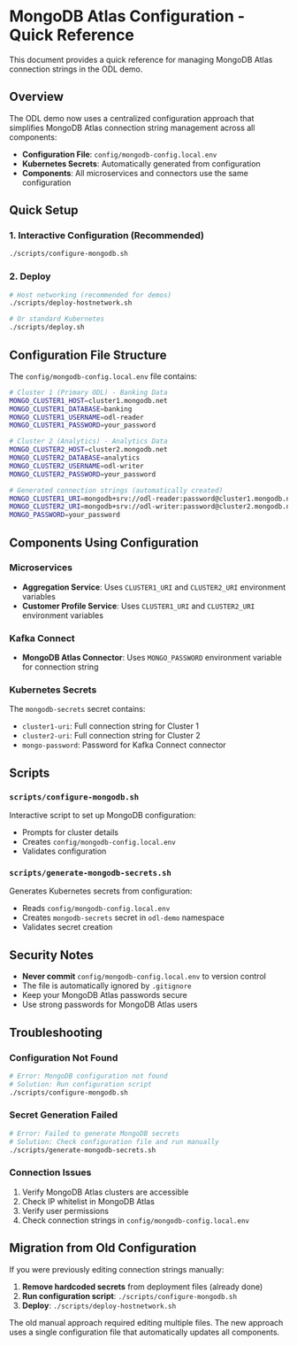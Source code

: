 # MongoDB Atlas Configuration - Quick Reference

This document provides a quick reference for managing MongoDB Atlas connection strings in the ODL demo.

## Overview

The ODL demo now uses a centralized configuration approach that simplifies MongoDB Atlas connection string management across all components:

- **Configuration File**: `config/mongodb-config.local.env`
- **Kubernetes Secrets**: Automatically generated from configuration
- **Components**: All microservices and connectors use the same configuration

## Quick Setup

### 1. Interactive Configuration (Recommended)
```bash
./scripts/configure-mongodb.sh
```

### 2. Deploy
```bash
# Host networking (recommended for demos)
./scripts/deploy-hostnetwork.sh

# Or standard Kubernetes
./scripts/deploy.sh
```

## Configuration File Structure

The `config/mongodb-config.local.env` file contains:

```bash
# Cluster 1 (Primary ODL) - Banking Data
MONGO_CLUSTER1_HOST=cluster1.mongodb.net
MONGO_CLUSTER1_DATABASE=banking
MONGO_CLUSTER1_USERNAME=odl-reader
MONGO_CLUSTER1_PASSWORD=your_password

# Cluster 2 (Analytics) - Analytics Data  
MONGO_CLUSTER2_HOST=cluster2.mongodb.net
MONGO_CLUSTER2_DATABASE=analytics
MONGO_CLUSTER2_USERNAME=odl-writer
MONGO_CLUSTER2_PASSWORD=your_password

# Generated connection strings (automatically created)
MONGO_CLUSTER1_URI=mongodb+srv://odl-reader:password@cluster1.mongodb.net/banking?retryWrites=true&w=majority
MONGO_CLUSTER2_URI=mongodb+srv://odl-writer:password@cluster2.mongodb.net/analytics?retryWrites=true&w=majority
MONGO_PASSWORD=your_password
```

## Components Using Configuration

### Microservices
- **Aggregation Service**: Uses `CLUSTER1_URI` and `CLUSTER2_URI` environment variables
- **Customer Profile Service**: Uses `CLUSTER1_URI` and `CLUSTER2_URI` environment variables

### Kafka Connect
- **MongoDB Atlas Connector**: Uses `MONGO_PASSWORD` environment variable for connection string

### Kubernetes Secrets
The `mongodb-secrets` secret contains:
- `cluster1-uri`: Full connection string for Cluster 1
- `cluster2-uri`: Full connection string for Cluster 2  
- `mongo-password`: Password for Kafka Connect connector

## Scripts

### `scripts/configure-mongodb.sh`
Interactive script to set up MongoDB configuration:
- Prompts for cluster details
- Creates `config/mongodb-config.local.env`
- Validates configuration

### `scripts/generate-mongodb-secrets.sh`
Generates Kubernetes secrets from configuration:
- Reads `config/mongodb-config.local.env`
- Creates `mongodb-secrets` secret in `odl-demo` namespace
- Validates secret creation

## Security Notes

- **Never commit** `config/mongodb-config.local.env` to version control
- The file is automatically ignored by `.gitignore`
- Keep your MongoDB Atlas passwords secure
- Use strong passwords for MongoDB Atlas users

## Troubleshooting

### Configuration Not Found
```bash
# Error: MongoDB configuration not found
# Solution: Run configuration script
./scripts/configure-mongodb.sh
```

### Secret Generation Failed
```bash
# Error: Failed to generate MongoDB secrets
# Solution: Check configuration file and run manually
./scripts/generate-mongodb-secrets.sh
```

### Connection Issues
1. Verify MongoDB Atlas clusters are accessible
2. Check IP whitelist in MongoDB Atlas
3. Verify user permissions
4. Check connection strings in `config/mongodb-config.local.env`

## Migration from Old Configuration

If you were previously editing connection strings manually:

1. **Remove hardcoded secrets** from deployment files (already done)
2. **Run configuration script**: `./scripts/configure-mongodb.sh`
3. **Deploy**: `./scripts/deploy-hostnetwork.sh`

The old manual approach required editing multiple files. The new approach uses a single configuration file that automatically updates all components.
